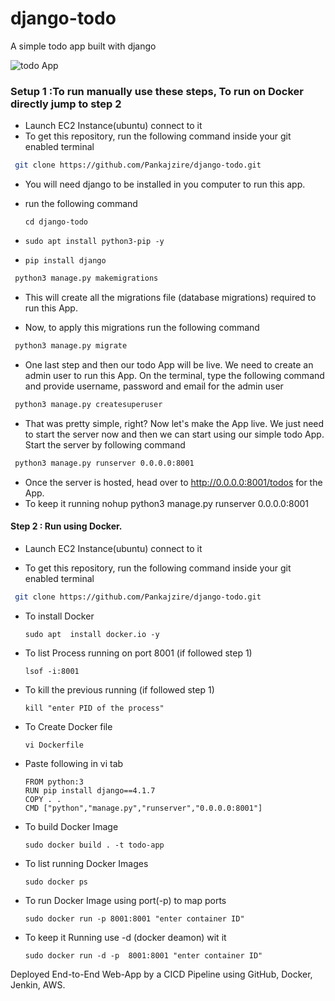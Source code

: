 # django-todo
A simple todo app built with django

![todo App](https://raw.githubusercontent.com/shreys7/django-todo/develop/staticfiles/todoApp.png)
### Setup 1 :To run manually use these steps, To run on Docker directly jump to step 2




* Launch EC2 Instance(ubuntu) connect to it 
* To get this repository, run the following command inside your git enabled terminal
```bash
 git clone https://github.com/Pankajzire/django-todo.git
```
* You will need django to be installed in you computer to run this app. 

* run the following command

      cd django-todo   
*
      sudo apt install python3-pip -y
*      
      pip install django
     
```bash
 python3 manage.py makemigrations
```

* This will create all the migrations file (database migrations) required to run this App.

* Now, to apply this migrations run the following command
```bash
 python3 manage.py migrate
```

* One last step and then our todo App will be live. We need to create an admin user to run this App. On the terminal, type the following command and provide username, password and email for the admin user
```bash
 python3 manage.py createsuperuser
```

* That was pretty simple, right? Now let's make the App live. We just need to start the server now and then we can start using our simple todo App. Start the server by following command

```bash
 python3 manage.py runserver 0.0.0.0:8001
```

* Once the server is hosted, head over to http://0.0.0.0:8001/todos for the App.
* To keep it running 
       nohup python3 manage.py runserver 0.0.0.0:8001

#### Step 2 : Run using Docker. 
* Launch EC2 Instance(ubuntu) connect to it 
 
* To get this repository, run the following command inside your git enabled terminal

```bash
 git clone https://github.com/Pankajzire/django-todo.git
```
* To install Docker

      sudo apt  install docker.io -y

* To list Process running on port 8001 (if followed step 1)
    
      lsof -i:8001
    
* To kill the previous running (if followed step 1)

      kill "enter PID of the process"
    
* To Create Docker file

      vi Dockerfile

* Paste following in vi tab

      FROM python:3
      RUN pip install django==4.1.7
      COPY . .
      CMD ["python","manage.py","runserver","0.0.0.0:8001"]

* To build Docker Image

      sudo docker build . -t todo-app

* To list running Docker Images

      sudo docker ps
      
* To run Docker Image using port(-p) to map ports

      sudo docker run -p 8001:8001 "enter container ID"
      
* To keep it Running use -d (docker deamon) wit it

      sudo docker run -d -p  8001:8001 "enter container ID"


Deployed End-to-End Web-App by a CICD Pipeline using GitHub, Docker, Jenkin, AWS.  



  
